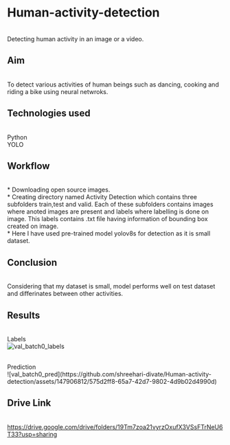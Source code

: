# Human-activity-detection
<br>Detecting human activity in an  image or a video.

## Aim
<br>To detect various activities of human beings such as dancing, cooking and riding a bike using neural netwroks.
## Technologies used
<br>Python
<br>YOLO
## Workflow
<br>* Downloading open source images.
<br>* Creating directory named Activity Detection which contains three subfolders train,test and valid. Each of these subfolders contains images where anoted images are present and labels where labelling is done on image. This labels contains .txt file having information of bounding box created on image.
<br>* Here I have used pre-trained model yolov8s for detection as it is small dataset.
## Conclusion
<br>Considering that my dataset is small, model performs well on test dataset and differinates between other activities.

## Results
<br>Labels
<br>
![val_batch0_labels](https://github.com/shreehari-divate/Human-activity-detection/assets/147906812/27fe646a-2d64-46cf-a882-ec043fdb9fd5)

<br>
Prediction
<br>
![val_batch0_pred](https://github.com/shreehari-divate/Human-activity-detection/assets/147906812/575d2ff8-65a7-42d7-9802-4d9b02d4990d)

## Drive Link
<br>https://drive.google.com/drive/folders/19Tm7zoa21vyrzOxufX3VSsFTrNeU6T33?usp=sharing
